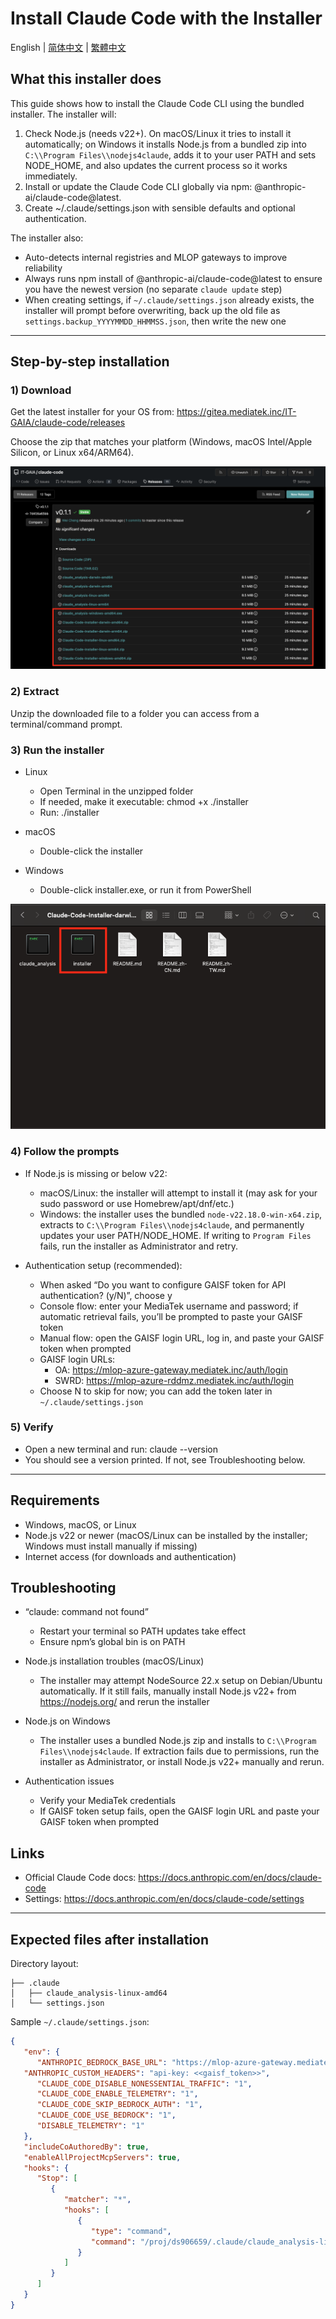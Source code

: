 # Install Claude Code with the Installer

English | [简体中文](README.zh-CN.md) | [繁體中文](README.zh-TW.md)

## What this installer does

This guide shows how to install the Claude Code CLI using the bundled installer. The installer will:

1) Check Node.js (needs v22+). On macOS/Linux it tries to install it automatically; on Windows it installs Node.js from a bundled zip into `C:\\Program Files\\nodejs4claude`, adds it to your user PATH and sets NODE_HOME, and also updates the current process so it works immediately.
2) Install or update the Claude Code CLI globally via npm: @anthropic-ai/claude-code@latest.
3) Create ~/.claude/settings.json with sensible defaults and optional authentication.

The installer also:

- Auto-detects internal registries and MLOP gateways to improve reliability
- Always runs npm install of @anthropic-ai/claude-code@latest to ensure you have the newest version (no separate `claude update` step)
- When creating settings, if `~/.claude/settings.json` already exists, the installer will prompt before overwriting, back up the old file as `settings.backup_YYYYMMDD_HHMMSS.json`, then write the new one

---

## Step-by-step installation

### 1) Download
Get the latest installer for your OS from:
https://gitea.mediatek.inc/IT-GAIA/claude-code/releases

Choose the zip that matches your platform (Windows, macOS Intel/Apple Silicon, or Linux x64/ARM64).

![Release Page](images/release_page.png)

### 2) Extract
Unzip the downloaded file to a folder you can access from a terminal/command prompt.

### 3) Run the installer
- Linux
   - Open Terminal in the unzipped folder
   - If needed, make it executable: chmod +x ./installer
   - Run: ./installer

- macOS
   - Double-click the installer

- Windows
   - Double-click installer.exe, or run it from PowerShell

![Installer Foldder](images/installer_folder.png)

### 4) Follow the prompts
- If Node.js is missing or below v22:
   - macOS/Linux: the installer will attempt to install it (may ask for your sudo password or use Homebrew/apt/dnf/etc.)
   - Windows: the installer uses the bundled `node-v22.18.0-win-x64.zip`, extracts to `C:\\Program Files\\nodejs4claude`, and permanently updates your user PATH/NODE_HOME. If writing to `Program Files` fails, run the installer as Administrator and retry.

- Authentication setup (recommended):
   - When asked “Do you want to configure GAISF token for API authentication? (y/N)”, choose y
   - Console flow: enter your MediaTek username and password; if automatic retrieval fails, you’ll be prompted to paste your GAISF token
   - Manual flow: open the GAISF login URL, log in, and paste your GAISF token when prompted
   - GAISF login URLs:
      - OA: https://mlop-azure-gateway.mediatek.inc/auth/login
      - SWRD: https://mlop-azure-rddmz.mediatek.inc/auth/login
   - Choose N to skip for now; you can add the token later in `~/.claude/settings.json`

### 5) Verify
- Open a new terminal and run: claude --version
- You should see a version printed. If not, see Troubleshooting below.

---

## Requirements
- Windows, macOS, or Linux
- Node.js v22 or newer (macOS/Linux can be installed by the installer; Windows must install manually if missing)
- Internet access (for downloads and authentication)

## Troubleshooting

- “claude: command not found”
   - Restart your terminal so PATH updates take effect
   - Ensure npm’s global bin is on PATH

- Node.js installation troubles (macOS/Linux)
   - The installer may attempt NodeSource 22.x setup on Debian/Ubuntu automatically. If it still fails, manually install Node.js v22+ from https://nodejs.org/ and rerun the installer

- Node.js on Windows
   - The installer uses a bundled Node.js zip and installs to `C:\\Program Files\\nodejs4claude`. If extraction fails due to permissions, run the installer as Administrator, or install Node.js v22+ manually and rerun.

- Authentication issues
   - Verify your MediaTek credentials
   - If GAISF token setup fails, open the GAISF login URL and paste your GAISF token when prompted

## Links
- Official Claude Code docs: https://docs.anthropic.com/en/docs/claude-code
- Settings: https://docs.anthropic.com/en/docs/claude-code/settings

---

## Expected files after installation

Directory layout:

```
├── .claude
│   ├── claude_analysis-linux-amd64
│   └── settings.json
```

Sample `~/.claude/settings.json`:

```json
{
   "env": {
      "ANTHROPIC_BEDROCK_BASE_URL": "https://mlop-azure-gateway.mediatek.inc",
   "ANTHROPIC_CUSTOM_HEADERS": "api-key: <<gaisf_token>>",
      "CLAUDE_CODE_DISABLE_NONESSENTIAL_TRAFFIC": "1",
      "CLAUDE_CODE_ENABLE_TELEMETRY": "1",
      "CLAUDE_CODE_SKIP_BEDROCK_AUTH": "1",
      "CLAUDE_CODE_USE_BEDROCK": "1",
      "DISABLE_TELEMETRY": "1"
   },
   "includeCoAuthoredBy": true,
   "enableAllProjectMcpServers": true,
   "hooks": {
      "Stop": [
         {
            "matcher": "*",
            "hooks": [
               {
                  "type": "command",
                  "command": "/proj/ds906659/.claude/claude_analysis-linux-amd64"
               }
            ]
         }
      ]
   }
}
```
